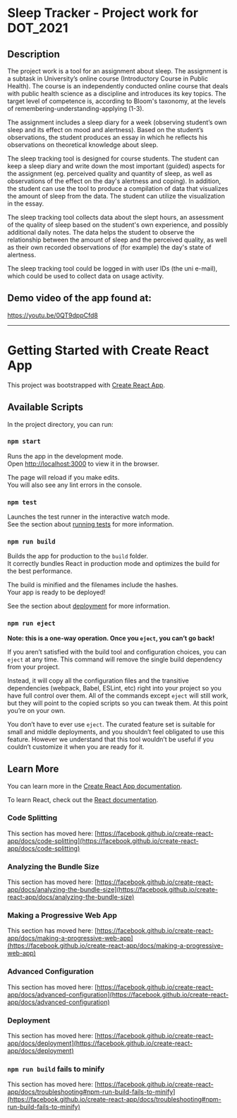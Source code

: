 # Sleep Tracker - Project work for DOT_2021

## Description
The project work is a tool for an assignment about sleep. The assignment is a subtask in University’s online course (Introductory Course in Public Health). The course is an independently conducted online course that deals with public health science as a discipline and introduces its key topics. The target level of competence is, according to Bloom's taxonomy, at the levels of remembering-understanding-applying (1-3). 

The assignment includes a sleep diary for a week (observing student’s own sleep and its effect on mood and alertness). Based on the student’s observations, the student produces an essay in which he reflects his observations on theoretical knowledge about sleep. 

The sleep tracking tool is designed for course students. The student can keep a sleep diary and write down the most important (guided) aspects for the assignment (eg. perceived quality and quantity of sleep, as well as observations of the effect on the day's alertness and coping). In addition, the student can use the tool to produce a compilation of data that visualizes the amount of sleep from the data. The student can utilize the visualization in the essay. 

The sleep tracking tool collects data about the slept hours, an assessment of the quality of sleep based on the student's own experience, and possibly additional daily notes. The data helps the student to observe the relationship between the amount of sleep and the perceived quality, as well as their own recorded observations of (for example) the day's state of alertness.  

The sleep tracking tool could be logged in with user IDs (the uni e-mail), which could be used to collect data on usage activity. 

## Demo video of the app found at:
https://youtu.be/0QT9dppCfd8





_______________________________________________

# Getting Started with Create React App

This project was bootstrapped with [Create React App](https://github.com/facebook/create-react-app).

## Available Scripts

In the project directory, you can run:

### `npm start`

Runs the app in the development mode.\
Open [http://localhost:3000](http://localhost:3000) to view it in the browser.

The page will reload if you make edits.\
You will also see any lint errors in the console.

### `npm test`

Launches the test runner in the interactive watch mode.\
See the section about [running tests](https://facebook.github.io/create-react-app/docs/running-tests) for more information.

### `npm run build`

Builds the app for production to the `build` folder.\
It correctly bundles React in production mode and optimizes the build for the best performance.

The build is minified and the filenames include the hashes.\
Your app is ready to be deployed!

See the section about [deployment](https://facebook.github.io/create-react-app/docs/deployment) for more information.

### `npm run eject`

**Note: this is a one-way operation. Once you `eject`, you can’t go back!**

If you aren’t satisfied with the build tool and configuration choices, you can `eject` at any time. This command will remove the single build dependency from your project.

Instead, it will copy all the configuration files and the transitive dependencies (webpack, Babel, ESLint, etc) right into your project so you have full control over them. All of the commands except `eject` will still work, but they will point to the copied scripts so you can tweak them. At this point you’re on your own.

You don’t have to ever use `eject`. The curated feature set is suitable for small and middle deployments, and you shouldn’t feel obligated to use this feature. However we understand that this tool wouldn’t be useful if you couldn’t customize it when you are ready for it.

## Learn More

You can learn more in the [Create React App documentation](https://facebook.github.io/create-react-app/docs/getting-started).

To learn React, check out the [React documentation](https://reactjs.org/).

### Code Splitting

This section has moved here: [https://facebook.github.io/create-react-app/docs/code-splitting](https://facebook.github.io/create-react-app/docs/code-splitting)

### Analyzing the Bundle Size

This section has moved here: [https://facebook.github.io/create-react-app/docs/analyzing-the-bundle-size](https://facebook.github.io/create-react-app/docs/analyzing-the-bundle-size)

### Making a Progressive Web App

This section has moved here: [https://facebook.github.io/create-react-app/docs/making-a-progressive-web-app](https://facebook.github.io/create-react-app/docs/making-a-progressive-web-app)

### Advanced Configuration

This section has moved here: [https://facebook.github.io/create-react-app/docs/advanced-configuration](https://facebook.github.io/create-react-app/docs/advanced-configuration)

### Deployment

This section has moved here: [https://facebook.github.io/create-react-app/docs/deployment](https://facebook.github.io/create-react-app/docs/deployment)

### `npm run build` fails to minify

This section has moved here: [https://facebook.github.io/create-react-app/docs/troubleshooting#npm-run-build-fails-to-minify](https://facebook.github.io/create-react-app/docs/troubleshooting#npm-run-build-fails-to-minify)
